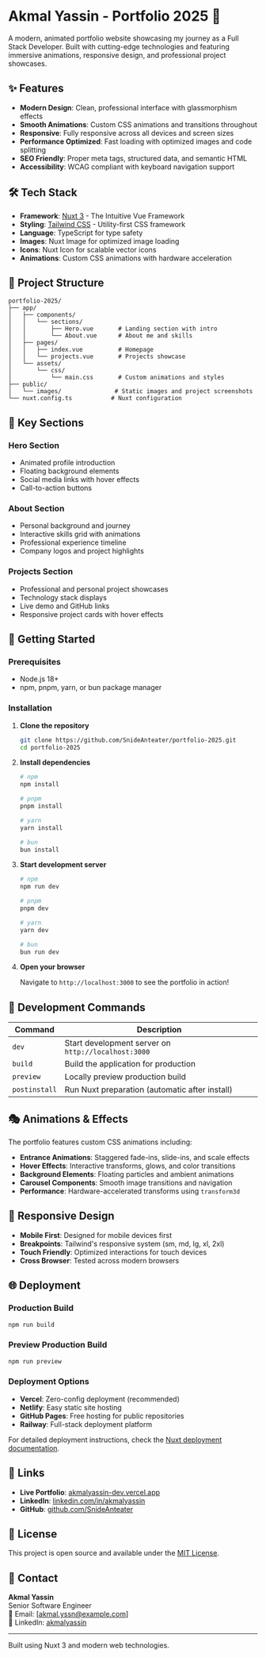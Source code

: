 # Akmal Yassin - Portfolio 2025 🚀

A modern, animated portfolio website showcasing my journey as a Full Stack Developer. Built with cutting-edge technologies and featuring immersive animations, responsive design, and professional project showcases.

## ✨ Features

- **Modern Design**: Clean, professional interface with glassmorphism effects
- **Smooth Animations**: Custom CSS animations and transitions throughout
- **Responsive**: Fully responsive across all devices and screen sizes
- **Performance Optimized**: Fast loading with optimized images and code splitting
- **SEO Friendly**: Proper meta tags, structured data, and semantic HTML
- **Accessibility**: WCAG compliant with keyboard navigation support

## 🛠️ Tech Stack

- **Framework**: [Nuxt 3](https://nuxt.com/) - The Intuitive Vue Framework
- **Styling**: [Tailwind CSS](https://tailwindcss.com/) - Utility-first CSS framework
- **Language**: TypeScript for type safety
- **Images**: Nuxt Image for optimized image loading
- **Icons**: Nuxt Icon for scalable vector icons
- **Animations**: Custom CSS animations with hardware acceleration

## 📁 Project Structure

```
portfolio-2025/
├── app/
│   ├── components/
│   │   └── sections/
│   │       ├── Hero.vue       # Landing section with intro
│   │       └── About.vue      # About me and skills
│   ├── pages/
│   │   ├── index.vue          # Homepage
│   │   └── projects.vue       # Projects showcase
│   └── assets/
│       └── css/
│           └── main.css       # Custom animations and styles
├── public/
│   └── images/               # Static images and project screenshots
└── nuxt.config.ts           # Nuxt configuration
```

## 🎨 Key Sections

### Hero Section

- Animated profile introduction
- Floating background elements
- Social media links with hover effects
- Call-to-action buttons

### About Section

- Personal background and journey
- Interactive skills grid with animations
- Professional experience timeline
- Company logos and project highlights

### Projects Section

- Professional and personal project showcases
- Technology stack displays
- Live demo and GitHub links
- Responsive project cards with hover effects

## 🚀 Getting Started

### Prerequisites

- Node.js 18+
- npm, pnpm, yarn, or bun package manager

### Installation

1. **Clone the repository**

   ```bash
   git clone https://github.com/SnideAnteater/portfolio-2025.git
   cd portfolio-2025
   ```

2. **Install dependencies**

   ```bash
   # npm
   npm install

   # pnpm
   pnpm install

   # yarn
   yarn install

   # bun
   bun install
   ```

3. **Start development server**

   ```bash
   # npm
   npm run dev

   # pnpm
   pnpm dev

   # yarn
   yarn dev

   # bun
   bun run dev
   ```

4. **Open your browser**

   Navigate to `http://localhost:3000` to see the portfolio in action!

## 🔧 Development Commands

| Command       | Description                                         |
| ------------- | --------------------------------------------------- |
| `dev`         | Start development server on `http://localhost:3000` |
| `build`       | Build the application for production                |
| `preview`     | Locally preview production build                    |
| `postinstall` | Run Nuxt preparation (automatic after install)      |

## 🎭 Animations & Effects

The portfolio features custom CSS animations including:

- **Entrance Animations**: Staggered fade-ins, slide-ins, and scale effects
- **Hover Effects**: Interactive transforms, glows, and color transitions
- **Background Elements**: Floating particles and ambient animations
- **Carousel Components**: Smooth image transitions and navigation
- **Performance**: Hardware-accelerated transforms using `transform3d`

## 📱 Responsive Design

- **Mobile First**: Designed for mobile devices first
- **Breakpoints**: Tailwind's responsive system (sm, md, lg, xl, 2xl)
- **Touch Friendly**: Optimized interactions for touch devices
- **Cross Browser**: Tested across modern browsers

## 🌐 Deployment

### Production Build

```bash
npm run build
```

### Preview Production Build

```bash
npm run preview
```

### Deployment Options

- **Vercel**: Zero-config deployment (recommended)
- **Netlify**: Easy static site hosting
- **GitHub Pages**: Free hosting for public repositories
- **Railway**: Full-stack deployment platform

For detailed deployment instructions, check the [Nuxt deployment documentation](https://nuxt.com/docs/getting-started/deployment).

## 🔗 Links

- **Live Portfolio**: [akmalyassin-dev.vercel.app](https://akmalyassin-dev.vercel.app/)
- **LinkedIn**: [linkedin.com/in/akmalyassin](https://linkedin.com/in/akmalyassin)
- **GitHub**: [github.com/SnideAnteater](https://github.com/SnideAnteater)

## 📄 License

This project is open source and available under the [MIT License](LICENSE).

## 🤝 Contact

**Akmal Yassin**  
Senior Software Engineer  
📧 Email: [akmal.yssn@example.com]  
💼 LinkedIn: [akmalyassin](https://linkedin.com/in/akmalyassin)

---

Built using Nuxt 3 and modern web technologies.

